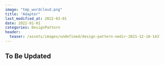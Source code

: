 ```yaml
---
image: "tmp_wordcloud.png"
title: "Adapter"
last_modified_at: 2022-03-01
date: 2022-01-01
categories: DesignPattern
header:
  teaser: /assets/images/undefined/design-pattern-nedir-2021-12-18-143754.jpg
---
```


## To Be Updated